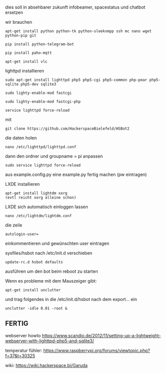 dies soll in absehbarer zukunft infobeamer, spacestatus und chatbot ersetzen

wir brauchen

	apt-get install python python-tk python-sleekxmpp ssh mc nano wget python-pip git

	pip install python-telegram-bot

	pip install paho-mqtt

	apt-get install vlc

lighttpd installieren

	sudo apt-get install lighttpd php5 php5-cgi php5-common php-pear php5-sqlite php5-dev sqlite3

	sudo lighty-enable-mod fastcgi 

	sudo lighty-enable-mod fastcgi-php

	service lighttpd force-reload	
mit 

	git clone https://github.com/HackerspaceBielefeld/HSBot2

die daten holen
	
	nano /etc/lighttpd/lighttpd.conf

dann den ordner und groupname = pi anpassen

	sudo service lighttpd force-reload


aus example.config.py eine example.py fertig machen (pw eintragen)

LXDE installieren

	apt-get install lightdm xorg
	(evtl reicht xorg alleine schon)

LXDE sich automatisch einloggen lassen

	nano /etc/lightdm/lightdm.conf

die zeile 

	autologin-user= 

einkommentieren und gewünschten user eintragen 

sysfiles/hsbot nach /etc/init.d verschieben

	update-rc.d hsbot defaults

ausführen um den bot beim reboot zu starten

Wenn es probleme mit dem Mauszeiger gibt:
	
	apt-get install unclutter

und trag folgendes in die /etc/init.d/hsbot nach dem export... ein

	unclutter -idle 0.01 -root &

FERTIG 
----------------------------------------

webserver howto
https://www.scandio.de/2012/11/setting-up-a-lightweight-webserver-with-lighttpd-php5-and-sqlite3/
	
	
temperatur fühler:
https://www.raspberrypi.org/forums/viewtopic.php?f=37&t=30325

wiki:
https://wiki.hackerspace.bi/Garuda

